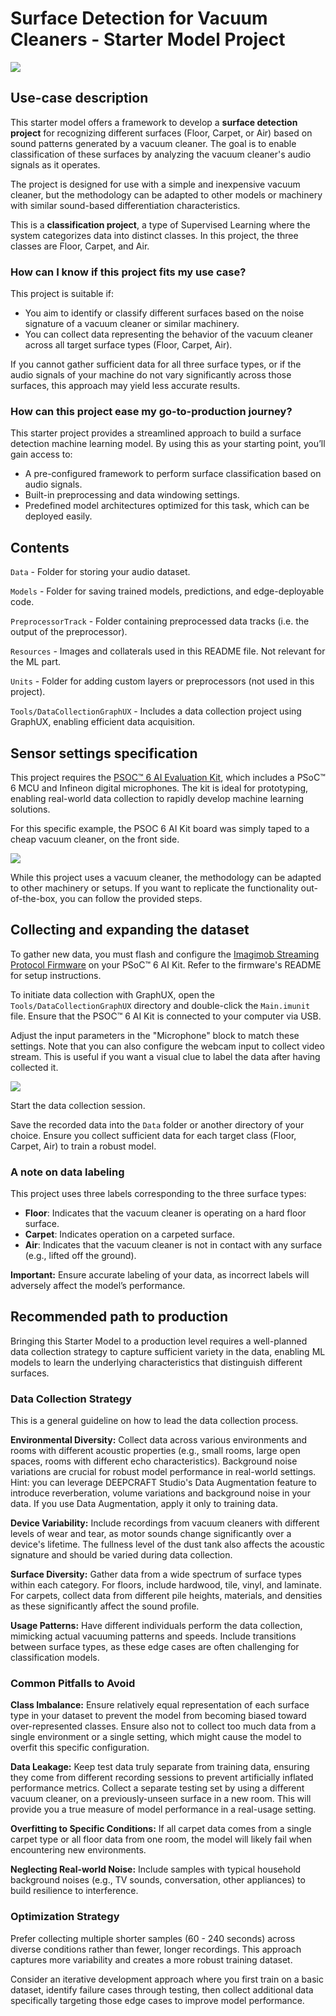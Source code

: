 ﻿# Surface Detection for Vacuum Cleaners - Starter Model Project

![](Resources/imgs/demo_studio_screenshot.png)

## Use-case description

This starter model offers a framework to develop a **surface detection project** for recognizing different surfaces (Floor, Carpet, or Air) based on sound patterns generated by a vacuum cleaner. The goal is to enable classification of these surfaces by analyzing the vacuum cleaner's audio signals as it operates.

The project is designed for use with a simple and inexpensive vacuum cleaner, but the methodology can be adapted to other models or machinery with similar sound-based differentiation characteristics.

This is a **classification project**, a type of Supervised Learning where the system categorizes data into distinct classes. In this project, the three classes are Floor, Carpet, and Air.

### How can I know if this project fits my use case?

This project is suitable if:

- You aim to identify or classify different surfaces based on the noise signature of a vacuum cleaner or similar machinery.
- You can collect data representing the behavior of the vacuum cleaner across all target surface types (Floor, Carpet, Air).

If you cannot gather sufficient data for all three surface types, or if the audio signals of your machine do not vary significantly across those surfaces, this approach may yield less accurate results.

### How can this project ease my go-to-production journey?

This starter project provides a streamlined approach to build a surface detection machine learning model. By using this as your starting point, you’ll gain access to:

- A pre-configured framework to perform surface classification based on audio signals.
- Built-in preprocessing and data windowing settings.
- Predefined model architectures optimized for this task, which can be deployed easily.

## Contents

`Data` - Folder for storing your audio dataset.

`Models` - Folder for saving trained models, predictions, and edge-deployable code.

`PreprocessorTrack` - Folder containing preprocessed data tracks (i.e. the output of the preprocessor).

`Resources` - Images and collaterals used in this README file. Not relevant for the ML part.

`Units` - Folder for adding custom layers or preprocessors (not used in this project).

`Tools/DataCollectionGraphUX` - Includes a data collection project using GraphUX, enabling efficient data acquisition.

## Sensor settings specification

This project requires the [PSOC™ 6 AI Evaluation Kit](https://www.infineon.com/cms/en/product/evaluation-boards/cy8ckit-062s2-ai/), which includes a PSoC™ 6 MCU and Infineon digital microphones. The kit is ideal for prototyping, enabling real-world data collection to rapidly develop machine learning solutions.

For this specific example, the PSOC 6 AI Kit board was simply taped to a cheap vacuum cleaner, on the front side.

![](Resources/imgs/vacuum_psoc6_placement.png)

While this project uses a vacuum cleaner, the methodology can be adapted to other machinery or setups. If you want to replicate the functionality out-of-the-box, you can follow the provided steps.

## Collecting and expanding the dataset

To gather new data, you must flash and configure the [Imagimob Streaming Protocol Firmware](https://github.com/Infineon/mtb-example-imagimob-streaming-protocol/blob/master/README.md) on your PSoC™ 6 AI Kit. Refer to the firmware's README for setup instructions.

To initiate data collection with GraphUX, open the `Tools/DataCollectionGraphUX` directory and double-click the `Main.imunit` file. Ensure that the PSOC™ 6 AI Kit is connected to your computer via USB.

Adjust the input parameters in the "Microphone" block to match these settings. Note that you can also configure the webcam input to collect video stream. This is useful if you want a visual clue to label the data after having collected it.

![](Resources/imgs/graphux_settings.png)

Start the data collection session.

Save the recorded data into the `Data` folder or another directory of your choice. Ensure you collect sufficient data for each target class (Floor, Carpet, Air) to train a robust model.

### A note on data labeling

This project uses three labels corresponding to the three surface types:

- **Floor**: Indicates that the vacuum cleaner is operating on a hard floor surface.
- **Carpet**: Indicates operation on a carpeted surface.
- **Air**: Indicates that the vacuum cleaner is not in contact with any surface (e.g., lifted off the ground).

**Important:** Ensure accurate labeling of your data, as incorrect labels will adversely affect the model’s performance.

## Recommended path to production

Bringing this Starter Model to a production level requires a well-planned data collection strategy to capture sufficient variety in the data, enabling ML models to learn the underlying characteristics that distinguish different surfaces.

### Data Collection Strategy

This is a general guideline on how to lead the data collection process.

**Environmental Diversity:** Collect data across various environments and rooms with different acoustic properties (e.g., small rooms, large open spaces, rooms with different echo characteristics). Background noise variations are crucial for robust model performance in real-world settings. 
Hint: you can leverage DEEPCRAFT Studio's Data Augmentation feature to introduce reverberation, volume variations and background noise in your data. 
If you use Data Augmentation, apply it only to training data.

**Device Variability:** Include recordings from vacuum cleaners with different levels of wear and tear, as motor sounds change significantly over a device's lifetime. The fullness level of the dust tank also affects the acoustic signature and should be varied during data collection.

**Surface Diversity:** Gather data from a wide spectrum of surface types within each category. For floors, include hardwood, tile, vinyl, and laminate. For carpets, collect data from different pile heights, materials, and densities as these significantly affect the sound profile.

**Usage Patterns:** Have different individuals perform the data collection, mimicking actual vacuuming patterns and speeds. Include transitions between surface types, as these edge cases are often challenging for classification models.

### Common Pitfalls to Avoid

**Class Imbalance:** Ensure relatively equal representation of each surface type in your dataset to prevent the model from becoming biased toward over-represented classes. Ensure also not to collect too much data from a single environment or a single setting, which might cause the model to overfit this specific configuration.

**Data Leakage:** Keep test data truly separate from training data, ensuring they come from different recording sessions to prevent artificially inflated performance metrics. Collect a separate testing set by using a different vacuum cleaner, on a previously-unseen surface in a new room. This will provide you a true measure of model performance in a real-usage setting.

**Overfitting to Specific Conditions:** If all carpet data comes from a single carpet type or all floor data from one room, the model will likely fail when encountering new environments.

**Neglecting Real-world Noise:** Include samples with typical household background noises (e.g., TV sounds, conversation, other appliances) to build resilience to interference.

### Optimization Strategy

Prefer collecting multiple shorter samples (60 - 240 seconds) across diverse conditions rather than fewer, longer recordings. This approach captures more variability and creates a more robust training dataset.

Consider an iterative development approach where you first train on a basic dataset, identify failure cases through testing, then collect additional data specifically targeting those edge cases to improve model performance.



